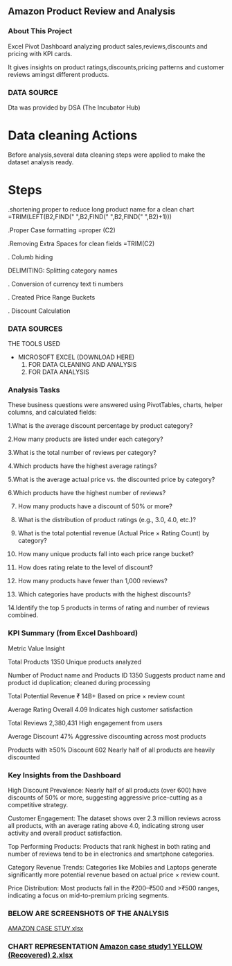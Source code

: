 
## Amazon Product Review and Analysis
### About This Project
 Excel Pivot Dashboard analyzing product sales,reviews,discounts and pricing with KPI cards.

It gives insights on product ratings,discounts,pricing patterns and customer reviews amingst different products.

### DATA SOURCE 
Dta was provided by DSA (The Incubator Hub)
 
# Data cleaning  Actions
Before analysis,several data cleaning steps were applied to make the dataset analysis ready.

# Steps
.shortening proper to reduce long product name for a clean chart
=TRIM(LEFT(B2,FIND(" ",B2,FIND(" ",B2,FIND(" ",B2)+1)))

.Proper Case formatting 
=proper (C2)

.Removing Extra Spaces for clean fields
=TRIM(C2)

. Columb hiding 


DELIMITING: Splitting category names  

. Conversion of currency text ti numbers 

. Created Price Range Buckets

. Discount Calculation 

### DATA SOURCES

THE TOOLS USED 
- MICROSOFT EXCEL (DOWNLOAD HERE)
  1. FOR DATA CLEANING AND ANALYSIS
  2. FOR DATA ANALYSIS




### Analysis Tasks
These business questions were answered using PivotTables, charts, helper columns, and calculated fields:

1.What is the average discount percentage by product category?

2.How many products are listed under each category?

3.What is the total number of reviews per category?

4.Which products have the highest average ratings?

5.What is the average actual price vs. the discounted price by category?

6.Which products have the highest number of reviews?

7. How many products have a discount of 50% or more?
  
8. What is the distribution of product ratings (e.g., 3.0, 4.0, etc.)?

 9. What is the total potential revenue (Actual Price × Rating Count) by category?
  
10. How many unique products fall into each price range bucket?
 
11. How does rating relate to the level of discount?
  
12. How many products have fewer than 1,000 reviews?
   
13.  Which categories have products with the highest discounts?

14.Identify the top 5 products in terms of rating and number of reviews combined.

### KPI Summary (from Excel Dashboard)
Metric	Value	Insight

Total Products	1350	Unique products analyzed

Number of Product name and Products ID	1350	Suggests product name and product id duplication; cleaned during processing

Total Potential Revenue	₹ 14B+	Based on price × review count

Average Rating Overall	4.09	Indicates high customer satisfaction

Total Reviews	2,380,431	High engagement from users

Average Discount	47%	Aggressive discounting across most products

Products with ≥50% Discount	602	Nearly half of all products are heavily discounted

### Key Insights from the Dashboard


High Discount Prevalence: Nearly half of all products (over 600) have discounts of 50% or more, suggesting aggressive price-cutting as a competitive strategy.

Customer Engagement: The dataset shows over 2.3 million reviews across all products, with an average rating above 4.0, indicating strong user activity and overall product satisfaction.


Top Performing Products: Products that rank highest in both rating and number of reviews tend to be in electronics and smartphone categories.


Category Revenue Trends: Categories like Mobiles and Laptops generate significantly more potential revenue based on actual price × review count.

Price Distribution: Most products fall in the ₹200–₹500 and >₹500 ranges, indicating a focus on mid-to-premium pricing segments.

### BELOW ARE SCREENSHOTS OF THE ANALYSIS





[AMAZON CASE STUY.xlsx](https://github.com/user-attachments/files/21092564/AMAZON.CASE.STUY.xlsx)

### CHART REPRESENTATION [Amazon case study1  YELLOW (Recovered) 2.xlsx](https://github.com/user-attachments/files/21092575/Amazon.case.study1.YELLOW.Recovered.2.xlsx)
